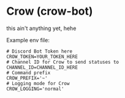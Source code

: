 # Crow (crow-bot)
this ain't anything yet, hehe

Example env file:
```
# Discord Bot Token here
CROW_TOKEN=YOUR_TOKEN_HERE
# Channel ID for Crow to send statuses to
CHANNEL_ID=CHANNEL_ID_HERE
# Command prefix
CROW_PREFIX='~'
# Logging mode for Crow
CROW_LOGGING='normal'
```
